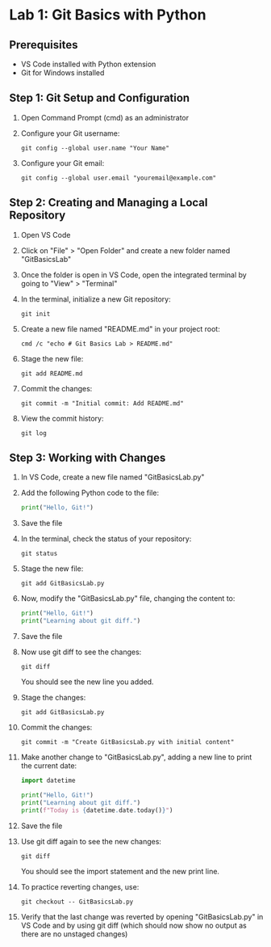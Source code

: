 # Lab 1: Git Basics with Python

## Prerequisites

- VS Code installed with Python extension
- Git for Windows installed

## Step 1: Git Setup and Configuration

1. Open Command Prompt (cmd) as an administrator

2. Configure your Git username:
   ```
   git config --global user.name "Your Name"
   ```

3. Configure your Git email:
   ```
   git config --global user.email "youremail@example.com"
   ```

## Step 2: Creating and Managing a Local Repository

1. Open VS Code

2. Click on "File" > "Open Folder" and create a new folder named "GitBasicsLab"

3. Once the folder is open in VS Code, open the integrated terminal by going to "View" > "Terminal"

4. In the terminal, initialize a new Git repository:
   ```
   git init
   ```

5. Create a new file named "README.md" in your project root:
   ```
   cmd /c "echo # Git Basics Lab > README.md"
   ```

6. Stage the new file:
   ```
   git add README.md
   ```

7. Commit the changes:
   ```
   git commit -m "Initial commit: Add README.md"
   ```

8. View the commit history:
   ```
   git log
   ```

## Step 3: Working with Changes

1. In VS Code, create a new file named "GitBasicsLab.py"

2. Add the following Python code to the file:
   ```python
   print("Hello, Git!")
   ```

3. Save the file

4. In the terminal, check the status of your repository:
   ```
   git status
   ```

5. Stage the new file:
   ```
   git add GitBasicsLab.py
   ```

6. Now, modify the "GitBasicsLab.py" file, changing the content to:
   ```python
   print("Hello, Git!")
   print("Learning about git diff.")
   ```

7. Save the file

8. Now use git diff to see the changes:
   ```
   git diff
   ```
   You should see the new line you added.

9. Stage the changes:
   ```
   git add GitBasicsLab.py
   ```

10. Commit the changes:
    ```
    git commit -m "Create GitBasicsLab.py with initial content"
    ```

11. Make another change to "GitBasicsLab.py", adding a new line to print the current date:
    ```python
    import datetime

    print("Hello, Git!")
    print("Learning about git diff.")
    print(f"Today is {datetime.date.today()}")
    ```

12. Save the file

13. Use git diff again to see the new changes:
    ```
    git diff
    ```
    You should see the import statement and the new print line.

14. To practice reverting changes, use:
    ```
    git checkout -- GitBasicsLab.py
    ```

15. Verify that the last change was reverted by opening "GitBasicsLab.py" in VS Code and by using git diff (which should now show no output as there are no unstaged changes)
